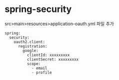 # spring-security

src>main>resources>application-oauth.yml 파일 추가

```text
spring:
  security:
    oauth2.client:
      registration:
        google:
          clientId: xxxxxxxxx
          clientSecret: xxxxxxxxx
          scope:
            - email
            - profile
```

